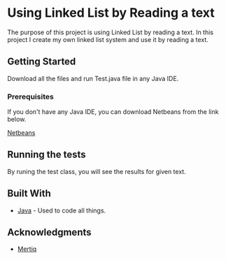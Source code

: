 # Using Linked List by Reading a text

The purpose of this project is using Linked List by reading a text. In this project I create my own linked list system and use it by reading a text.

## Getting Started

Download all the files and run Test.java file in any Java IDE.

### Prerequisites

If you don't have any Java IDE, you can download Netbeans from the link below.

[Netbeans](https://netbeans.org/downloads/8.2/rc/)

## Running the tests

By runing the test class, you will see the results for given text.

## Built With

* [Java](www.java.com/) - Used to code all things.

## Acknowledgments

* [Mertiq](https://github.com/Mertiq)
